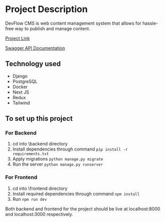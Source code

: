 # Project Description 
DevFlow CMS is web content management system that allows for hassle-free way to publish and manage content.
  
[Project Link](https://devflow-cms.vercel.app/)

[Swagger API Documentation](http://localhost:8000/swagger/)

## Technology used

- Django
- PostgreSQL
- Docker
- Next JS
- Redux
- Tailwind

## To set up this project

### For Backend
1. cd into \backend directory
2. Install dependencies through command `pip install -r requirements.txt`
3. Apply migrations `python manage.py migrate`
4. Run the server `python manage.py runserver`

### For Frontend
1. cd into \frontend directory
2. Install required dependencies through command `npm install`
3. Run `npm run dev`

Both backend and frontend for the project should be live at localhost:8000 and localhost:3000 respectively.